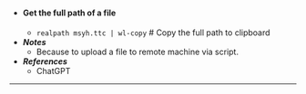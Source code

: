 - #### Get the full path of a file
    - `realpath msyh.ttc | wl-copy` # Copy the full path to clipboard
- ***Notes***
    - Because to upload a file to remote machine via script.
- ***References***
    - ChatGPT
- ---

